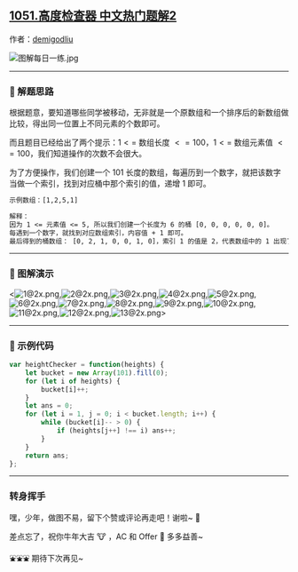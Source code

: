 ## [1051.高度检查器 中文热门题解2](https://leetcode.cn/problems/height-checker/solutions/100000/tu-jie-guan-fang-tui-jian-ti-jie-you-xia-1x05)

作者：[demigodliu](https://leetcode.cn/u/demigodliu)

![图解每日一练.jpg](https://pic.leetcode-cn.com/1615817903-fzmpwZ-%E5%9B%BE%E8%A7%A3%E6%AF%8F%E6%97%A5%E4%B8%80%E7%BB%83.jpg)

---

### 🧠 解题思路

根据题意，要知道哪些同学被移动，无非就是一个原数组和一个排序后的新数组做比较，得出同一位置上不同元素的个数即可。

而且题目已经给出了两个提示：$1 <=$ 数组长度 $<= 100$，$1 <=$ 数组元素值 $<= 100$，我们知道操作的次数不会很大。

为了方便操作，我们创建一个 $101$ 长度的数组，每遍历到一个数字，就把该数字当做一个索引，找到对应桶中那个索引的值，递增 $1$ 即可。

```txt
示例数组：[1,2,5,1]   

解释：
因为 1 <= 元素值 <= 5, 所以我们创建一个长度为 6 的桶 [0, 0, 0, 0, 0, 0]。
每遇到一个数字，就找到对应数组索引，内容值 + 1 即可。
最后得到的桶数组： [0, 2, 1, 0, 0, 1, 0]，索引 1 的值是 2，代表数组中的 1 出现了 2 次，以此内推。
```

---

### 🎨 图解演示

<![1@2x.png](https://pic.leetcode-cn.com/1615699494-FfgHUA-1@2x.png),![2@2x.png](https://pic.leetcode-cn.com/1615699516-GctKhL-2@2x.png),![3@2x.png](https://pic.leetcode-cn.com/1615699519-mwOWMQ-3@2x.png),![4@2x.png](https://pic.leetcode-cn.com/1615699522-VGiORy-4@2x.png),![5@2x.png](https://pic.leetcode-cn.com/1615699525-HkuDoS-5@2x.png),![6@2x.png](https://pic.leetcode-cn.com/1615699530-GgptZj-6@2x.png),![7@2x.png](https://pic.leetcode-cn.com/1615699533-AgdGby-7@2x.png),![8@2x.png](https://pic.leetcode-cn.com/1615699536-vxLgjh-8@2x.png),![9@2x.png](https://pic.leetcode-cn.com/1615699540-EjxTUb-9@2x.png),![10@2x.png](https://pic.leetcode-cn.com/1615699543-yEIlpz-10@2x.png),![11@2x.png](https://pic.leetcode-cn.com/1615699548-ZrczYN-11@2x.png),![12@2x.png](https://pic.leetcode-cn.com/1615699552-edBMUq-12@2x.png),![13@2x.png](https://pic.leetcode-cn.com/1615699558-zGhurm-13@2x.png)>

---

### 🍭 示例代码

```Javascript []
var heightChecker = function(heights) {
    let bucket = new Array(101).fill(0);
    for (let i of heights) {
        bucket[i]++;
    }
    let ans = 0;
    for (let i = 1, j = 0; i < bucket.length; i++) {
        while (bucket[i]-- > 0) {
            if (heights[j++] !== i) ans++;
        }
    }
    return ans;
};
```

---

### 转身挥手

嘿，少年，做图不易，留下个赞或评论再走吧！谢啦~ 💐

差点忘了，祝你牛年大吉 🐮 ，AC 和 Offer 📑 多多益善~

⛲⛲⛲ 期待下次再见~ 